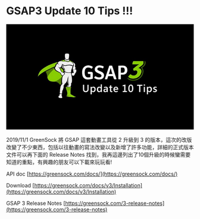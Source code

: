 # GSAP3 Update 10 Tips !!!

![gsap3](./assets/gsap3.jpg)

2019/11/1  GreenSock 將 GSAP 這套動畫工具從 2 升級到 3 的版本，這次的改版改變了不少東西，包括以往動畫的寫法改變以及新增了許多功能，詳細的正式版本文件可以再下面的 Release Notes 找到，我再這邊列出了10個升級的時候蠻需要知道的重點，有興趣的朋友可以下載來玩玩看!



API doc [https://greensock.com/docs/](https://greensock.com/docs/)

Download [https://greensock.com/docs/v3/Installation](https://greensock.com/docs/v3/Installation)

GSAP 3 Release Notes [https://greensock.com/3-release-notes](https://greensock.com/3-release-notes)




